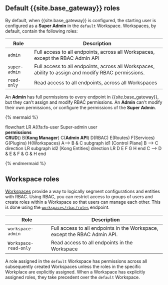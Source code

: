 ## Default {{site.base_gateway}} roles

By default, when {{site.base_gateway}} is configured, the starting user is configured as a **Super Admin** in the `default` Workspace. Workspaces, by default, contain the following roles: 

| Role      | Description |
| ----------- | ----------- |
| `admin` | Full access to all endpoints, across all Workspaces, except the RBAC Admin API  |
| `super-admin`   | Full access to all endpoints, across all Workspaces, ability to assign and modify RBAC permissions.     |
|`read-only`| Read access to all endpoints, across all Workspaces|

An **Admin** has full permissions to every endpoint in {{site.base_gateway}}, but they can't assign and modify RBAC permissions. An **Admin** can't modify their own permissions, or configure the permissions of the **Super Admin**.   

{% mermaid %}

flowchart LR
    A((fa:fa-user Super-admin user<br><b>permissions<br>CRUD</b>))
    B(<b>Kong Manager</b>)
    C(<b>Admin API</b>)
    D(RBAC)
    E(Routes)
    F(Services)
    G(Plugins)
    H(Workspaces)
    A--> B & C
    subgraph id1 [Control Plane]
        B --> C
    direction LR
        subgraph id2 [Kong Entities]
        direction LR
        D
        E
        F
        G
        H
        end
    C --> D & E & F & G & H
    end

{% endmermaid %}
## Workspace roles

[Workspaces](/gateway/entities/workspace/) provide a way to logically segment configurations and entities with RBAC. Using RBAC, you can restrict access to groups of users and create roles within a Workspace so that users can manage each other. This is done using the [`workspaces/rbac/roles`](/api/gateway/admin-ee/3.9/#/operations/post-rbac-roles-workspace) endpoint.  

| Role      | Description |
| ----------- | ----------- |
|`workspace-admin` | Full access to all endpoints in the Workspace, except the RBAC Admin API.| 
|`Workspace-read-only` | Read access to all endpoints in the Workspace | 

A role assigned in the `default` Workspace has permissions across all subsequently created Workspaces unless the roles in the specific Workplace are explicitly assigned. When a Workspace has explicitly assigned roles, they take precedent over the `default` Workspace. 
